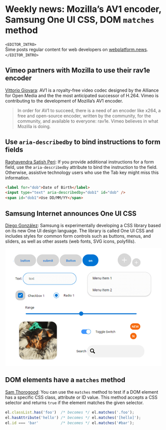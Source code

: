# Weekly news: Mozilla’s AV1 encoder, Samsung One UI CSS, DOM `matches` method

`<EDITOR_INTRO>`  
Šime posts regular content for web developers on [webplatform.news](https://webplatform.news).  
`</EDITOR_INTRO>`

## Vimeo partners with Mozilla to use their rav1e encoder

[Vittorio Giovara](https://medium.com/vimeo-engineering-blog/behind-the-scenes-of-av1-at-vimeo-a2115973314b): AV1 is a royalty-free video codec designed by the Alliance for Open Media and the the most anticipated successor of H.264. Vimeo is contributing to the development of Mozilla’s AV1 encoder.

> In order for AV1 to succeed, there is a need of an encoder like x264, a free and open-source encoder, written by the community, for the community, and available to everyone: rav1e. Vimeo believes in what Mozilla is doing.

## Use `aria-describedby` to bind instructions to form fields

[Raghavendra Satish Peri](https://www.deque.com/blog/anatomy-of-accessible-forms-best-practices/): If you provide additional instructions for a form field, use the `aria-describedby` attribute to bind the instruction to the field. Otherwise, assistive technology users who use the Tab key might miss this information.

```html
<label for="dob">Date of Birth</label>
<input type="text" aria-describedby="dob1" id="dob" />
<span id="dob1">Use DD/MM/YY</span>
```

## Samsung Internet announces One UI CSS

[Diego González](https://medium.com/samsung-internet-dev/one-ui-to-rule-them-all-f2b26e283b48): Samsung is experimentally developing a CSS library based on its new One UI design language. The library is called One UI CSS and includes styles for common form controls such as buttons, menus, and sliders, as well as other assets (web fonts, SVG icons, polyfills).

![Some of the controls present in One UI CSS](/media/one-ui-css.png)

## DOM elements have a `matches` method

[Sam Thorogood](https://dev.to/samthor/matching-elements-with-selectors-in-js-4991): You can use the `matches` method to test if a DOM element has a specific CSS class, attribute or ID value. This method accepts a CSS selector and returns `true` if the element matches the given selector.

```js
el.classList.has('foo')  /* becomes */ el.matches('.foo');
el.hasAttribute('hello') /* becomes */ el.matches('[hello]');
el.id === 'bar'          /* becomes */ el.matches('#bar');
```
